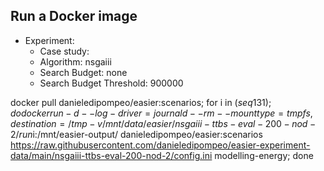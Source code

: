 
## Run a Docker image

 - Experiment: 
   - Case study: 
   - Algorithm: nsgaiii
   - Search Budget: none
   - Search Budget Threshold: 900000

docker pull danieledipompeo/easier:scenarios; for i in $(seq 1 31); do docker run -d --log-driver=journald --rm --mount type=tmpfs,destination=/tmp -v /mnt/data/easier/nsgaiii-ttbs-eval-200-nod-2/run$i:/mnt/easier-output/ danieledipompeo/easier:scenarios https://raw.githubusercontent.com/danieledipompeo/easier-experiment-data/main/nsgaiii-ttbs-eval-200-nod-2/config.ini modelling-energy; done 

